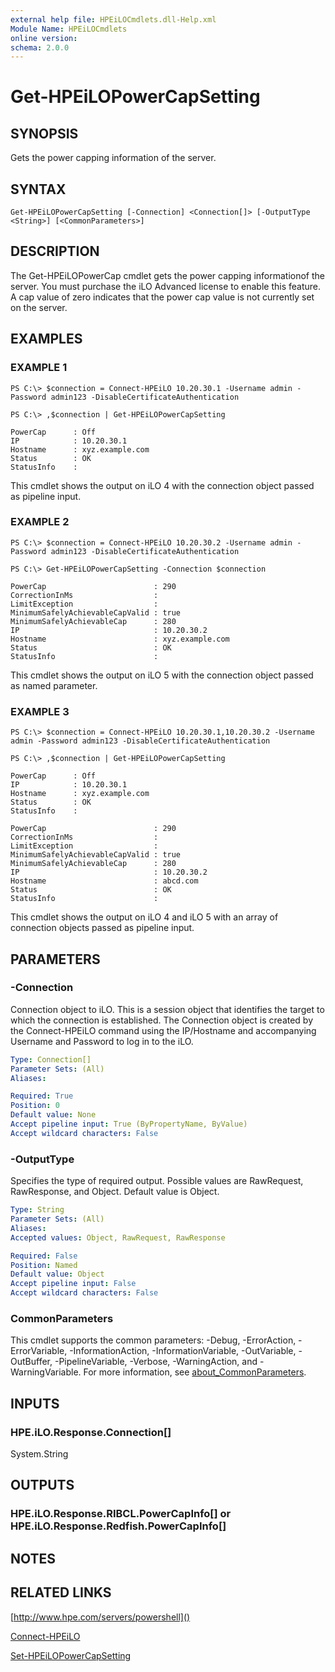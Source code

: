 ```yaml
---
external help file: HPEiLOCmdlets.dll-Help.xml
Module Name: HPEiLOCmdlets
online version:
schema: 2.0.0
---
```


# Get-HPEiLOPowerCapSetting

## SYNOPSIS
Gets the power capping information of the server.

## SYNTAX

```
Get-HPEiLOPowerCapSetting [-Connection] <Connection[]> [-OutputType <String>] [<CommonParameters>]
```

## DESCRIPTION
The Get-HPEiLOPowerCap cmdlet gets the power capping informationof the server.
You must purchase the iLO Advanced license to enable this feature.
A cap value of zero indicates that the power cap value is not currently set on the server.

## EXAMPLES

### EXAMPLE 1
```
PS C:\> $connection = Connect-HPEiLO 10.20.30.1 -Username admin -Password admin123 -DisableCertificateAuthentication

PS C:\> ,$connection | Get-HPEiLOPowerCapSetting

PowerCap      : Off
IP            : 10.20.30.1
Hostname      : xyz.example.com
Status        : OK
StatusInfo    :
```

This cmdlet shows the output on iLO 4 with the connection object passed as pipeline input.

### EXAMPLE 2
```
PS C:\> $connection = Connect-HPEiLO 10.20.30.2 -Username admin -Password admin123 -DisableCertificateAuthentication

PS C:\> Get-HPEiLOPowerCapSetting -Connection $connection

PowerCap                        : 290
CorrectionInMs                  : 
LimitException                  : 
MinimumSafelyAchievableCapValid : true
MinimumSafelyAchievableCap      : 280
IP                              : 10.20.30.2
Hostname                        : xyz.example.com
Status                          : OK
StatusInfo                      :
```

This cmdlet shows the output on iLO 5 with the connection object passed as named parameter.

### EXAMPLE 3
```
PS C:\> $connection = Connect-HPEiLO 10.20.30.1,10.20.30.2 -Username admin -Password admin123 -DisableCertificateAuthentication

PS C:\> ,$connection | Get-HPEiLOPowerCapSetting

PowerCap      : Off
IP            : 10.20.30.1
Hostname      : xyz.example.com
Status        : OK
StatusInfo    : 

PowerCap                        : 290
CorrectionInMs                  : 
LimitException                  : 
MinimumSafelyAchievableCapValid : true
MinimumSafelyAchievableCap      : 280
IP                              : 10.20.30.2
Hostname                        : abcd.com
Status                          : OK
StatusInfo                      :
```

This cmdlet shows the output on iLO 4 and iLO 5 with an array of connection objects passed as pipeline input.

## PARAMETERS

### -Connection
Connection object to iLO.
This is a session object that identifies the target to which the connection is established.
The Connection object is created by the Connect-HPEiLO command using the IP/Hostname and accompanying Username and Password to log in to the iLO.

```yaml
Type: Connection[]
Parameter Sets: (All)
Aliases:

Required: True
Position: 0
Default value: None
Accept pipeline input: True (ByPropertyName, ByValue)
Accept wildcard characters: False
```

### -OutputType
Specifies the type of required output.
Possible values are RawRequest, RawResponse, and Object.
Default value is Object.

```yaml
Type: String
Parameter Sets: (All)
Aliases:
Accepted values: Object, RawRequest, RawResponse

Required: False
Position: Named
Default value: Object
Accept pipeline input: False
Accept wildcard characters: False
```

### CommonParameters
This cmdlet supports the common parameters: -Debug, -ErrorAction, -ErrorVariable, -InformationAction, -InformationVariable, -OutVariable, -OutBuffer, -PipelineVariable, -Verbose, -WarningAction, and -WarningVariable. For more information, see [about_CommonParameters](http://go.microsoft.com/fwlink/?LinkID=113216).

## INPUTS

### HPE.iLO.Response.Connection[]
System.String
## OUTPUTS

### HPE.iLO.Response.RIBCL.PowerCapInfo[] or HPE.iLO.Response.Redfish.PowerCapInfo[]
## NOTES

## RELATED LINKS

[http://www.hpe.com/servers/powershell]()

[Connect-HPEiLO]()

[Set-HPEiLOPowerCapSetting]()


